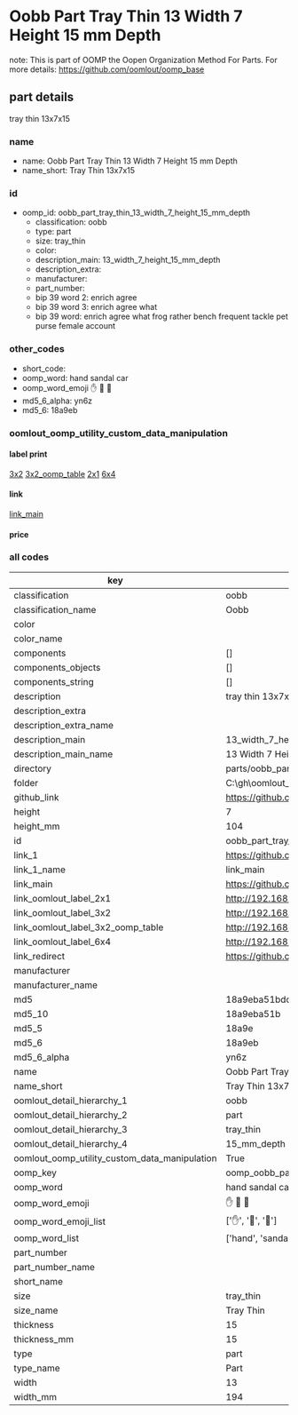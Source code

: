 # Oobb Part Tray Thin 13 Width 7 Height 15 mm Depth  

note: This is part of OOMP the Oopen Organization Method For Parts. For more details: https://github.com/oomlout/oomp_base

##  part details
  



tray thin 13x7x15



### name
* name: Oobb Part Tray Thin 13 Width 7 Height 15 mm Depth
* name_short: Tray Thin 13x7x15 
### id
* oomp_id: oobb_part_tray_thin_13_width_7_height_15_mm_depth
  * classification: oobb
  * type: part
  * size: tray_thin
  * color: 
  * description_main: 13_width_7_height_15_mm_depth
  * description_extra: 
  * manufacturer: 
  * part_number: 
  * bip 39 word 2: enrich agree
  * bip 39 word 3: enrich agree what
  * bip 39 word: enrich agree what frog rather bench frequent tackle pet purse female account

### other_codes
* short_code: 
* oomp_word: hand sandal car
* oomp_word_emoji :hand: :sandal: :car:
* md5_6_alpha: yn6z
* md5_6: 18a9eb






### oomlout_oomp_utility_custom_data_manipulation
#### label print
[3x2](http://192.168.1.245:1112/?label=oomp%20yn6z)
[3x2_oomp_table](http://192.168.1.108:1112/?label=oomp%20yn6z)
[2x1](http://192.168.1.242:1112/?label=oomp%20yn6z)
[6x4](http://192.168.1.55:1112/?label=oomp%20yn6z)    

#### link

[link_main](https://github.com/oomlout/oomlout_oobb_version_4_generated_parts/tree/main/navigation_oomp/oobb/part/tray_thin/13_width_7_height_15_mm_depth/part)                              

#### price







### all codes 
| key | value |  
| --- | --- |  
| classification | oobb |  
| classification_name | Oobb |  
| color |  |  
| color_name |  |  
| components | [] |  
| components_objects | [] |  
| components_string | [] |  
| description | tray thin 13x7x15 |  
| description_extra |  |  
| description_extra_name |  |  
| description_main | 13_width_7_height_15_mm_depth |  
| description_main_name | 13 Width 7 Height 15 mm Depth |  
| directory | parts/oobb_part_tray_thin_13_width_7_height_15_mm_depth |  
| folder | C:\gh\oomlout_oobb_version_4_generated_parts\parts\oobb_part_tray_thin_13_width_7_height_15_mm_depth |  
| github_link | https://github.com/oomlout/oomlout_oomp_part_src/tree/main/parts/oobb_part_tray_thin_13_width_7_height_15_mm_depth |  
| height | 7 |  
| height_mm | 104 |  
| id | oobb_part_tray_thin_13_width_7_height_15_mm_depth |  
| link_1 | https://github.com/oomlout/oomlout_oobb_version_4_generated_parts/tree/main/navigation_oomp/oobb/part/tray_thin/13_width_7_height_15_mm_depth/part |  
| link_1_name | link_main |  
| link_main | https://github.com/oomlout/oomlout_oobb_version_4_generated_parts/tree/main/navigation_oomp/oobb/part/tray_thin/13_width_7_height_15_mm_depth/part |  
| link_oomlout_label_2x1 | http://192.168.1.242:1112/?label=oomp%20yn6z |  
| link_oomlout_label_3x2 | http://192.168.1.245:1112/?label=oomp%20yn6z |  
| link_oomlout_label_3x2_oomp_table | http://192.168.1.108:1112/?label=oomp%20yn6z |  
| link_oomlout_label_6x4 | http://192.168.1.55:1112/?label=oomp%20yn6z |  
| link_redirect | https://github.com/oomlout/oomlout_oobb_version_4_generated_parts/tree/main/parts/oobb_tray_thin_13_07_15 |  
| manufacturer |  |  
| manufacturer_name |  |  
| md5 | 18a9eba51bdd0b94545925d3f3814258 |  
| md5_10 | 18a9eba51b |  
| md5_5 | 18a9e |  
| md5_6 | 18a9eb |  
| md5_6_alpha | yn6z |  
| name | Oobb Part Tray Thin 13 Width 7 Height 15 mm Depth |  
| name_short | Tray Thin 13x7x15  |  
| oomlout_detail_hierarchy_1 | oobb |  
| oomlout_detail_hierarchy_2 | part |  
| oomlout_detail_hierarchy_3 | tray_thin |  
| oomlout_detail_hierarchy_4 | 15_mm_depth |  
| oomlout_oomp_utility_custom_data_manipulation | True |  
| oomp_key | oomp_oobb_part_tray_thin_13_width_7_height_15_mm_depth |  
| oomp_word | hand sandal car |  
| oomp_word_emoji | :hand: :sandal: :car: |  
| oomp_word_emoji_list | [':hand:', ':sandal:', ':car:'] |  
| oomp_word_list | ['hand', 'sandal', 'car'] |  
| part_number |  |  
| part_number_name |  |  
| short_name |  |  
| size | tray_thin |  
| size_name | Tray Thin |  
| thickness | 15 |  
| thickness_mm | 15 |  
| type | part |  
| type_name | Part |  
| width | 13 |  
| width_mm | 194 |  
